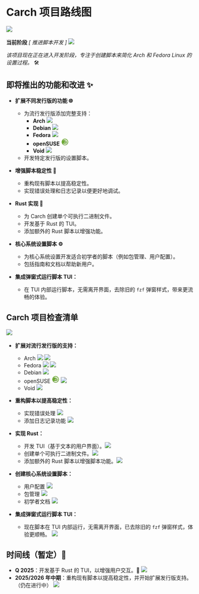 # Carch 项目路线图
<img src="https://img.icons8.com/?size=80&id=CBfO8TrnezXC&format=png" width="50" />

**当前阶段** *[ 推进脚本开发 ]* <img src="https://cdn-icons-png.flaticon.com/128/4315/4315445.png" width="20" /> 

*该项目现在正在进入开发阶段，专注于创建脚本来简化 Arch 和 Fedora Linux 的设置过程。* 🛠️

## 即将推出的功能和改进 ✨

- **扩展不同发行版的功能 🌐**
   - 为流行发行版添加完整支持：
     - **Arch** <img src="https://img.icons8.com/?size=48&id=uIXgLv5iSlLJ&format=png" width="20" />
     - **Debian** <img src="https://img.icons8.com/?size=48&id=17838&format=png" width="20" /> 
     - **Fedora** <img src="https://img.icons8.com/?size=48&id=ZbBhBW0N2q3D&format=png" width="20" />
     - **openSUSE** <img src="https://raw.githubusercontent.com/harilvfs/assets/refs/heads/main/suse/opensuse.png" width="20" /> 
     - **Void** <img src="https://upload.wikimedia.org/wikipedia/commons/thumb/0/02/Void_Linux_logo.svg/256px-Void_Linux_logo.svg.png" width="20" /> 
   - 开发特定发行版的设置脚本。

- **增强脚本稳定性 🔧**
   - 重构现有脚本以提高稳定性。
   - 实现错误处理和日志记录以便更好地调试。

- **Rust 实现 🦀**
  - 为 Carch 创建单个可执行二进制文件。
  - 开发基于 Rust 的 TUI。
  - 添加额外的 Rust 脚本以增强功能。

- **核心系统设置脚本 ⚙️**
   - 为核心系统设置开发适合初学者的脚本（例如包管理、用户配置）。
   - 包括指南和文档以帮助新用户。

- **集成弹窗式运行脚本 TUI：**  
  - 在 TUI 内部运行脚本，无需离开界面，去除旧的 `fzf` 弹窗样式，带来更流畅的体验。

## Carch 项目检查清单
<img src="https://cdn-icons-png.flaticon.com/128/8090/8090840.png" width="30" />

- **扩展对流行发行版的支持：**

  - Arch <img src="https://img.icons8.com/?size=48&id=uIXgLv5iSlLJ&format=png" width="20" /> <img src="https://cdn-icons-png.flaticon.com/128/190/190411.png" width="20" /> 
  - Fedora <img src="https://img.icons8.com/?size=48&id=ZbBhBW0N2q3D&format=png" width="20" /> <img src="https://cdn-icons-png.flaticon.com/128/190/190411.png" width="20" />
  - Debian <img src="https://cdn-icons-png.flaticon.com/128/190/190406.png" width="20" /> 
  - openSUSE <img src="https://raw.githubusercontent.com/harilvfs/assets/refs/heads/main/suse/opensuse.png" width="20" /> <img src="https://cdn-icons-png.flaticon.com/128/190/190411.png" width="20" />  
  - Void <img src="https://cdn-icons-png.flaticon.com/128/190/190406.png" width="20" />

- **重构脚本以提高稳定性：**

  - 实现错误处理 <img src="https://cdn-icons-png.flaticon.com/128/190/190411.png" width="20" /> 
  - 添加日志记录功能 <img src="https://cdn-icons-png.flaticon.com/128/190/190411.png" width="20" />

- **实现 Rust：**

  - 开发 TUI（基于文本的用户界面）。<img src="https://cdn-icons-png.flaticon.com/128/190/190411.png" width="20" /> 
  - 创建单个可执行二进制文件。<img src="https://cdn-icons-png.flaticon.com/128/190/190411.png" width="20" /> 
  - 添加额外的 Rust 脚本以增强脚本功能。<img src="https://cdn-icons-png.flaticon.com/128/190/190406.png" width="20" />

- **创建核心系统设置脚本：**
  
  - 用户配置 <img src="https://cdn-icons-png.flaticon.com/128/190/190411.png" width="20" />
  - 包管理 <img src="https://cdn-icons-png.flaticon.com/128/190/190411.png" width="20" />
  - 初学者文档 <img src="https://cdn-icons-png.flaticon.com/128/190/190411.png" width="20" />

- **集成弹窗式运行脚本 TUI：**  
  - 现在脚本在 TUI 内部运行，无需离开界面，已去除旧的 `fzf` 弹窗样式，体验更顺畅。 <img src="https://cdn-icons-png.flaticon.com/128/190/190411.png" width="20" />

## 时间线（暂定）📅

- **Q 2025**：开发基于 Rust 的 TUI，以增强用户交互。🦀 <img src="https://cdn-icons-png.flaticon.com/128/190/190411.png" width="20" />
- **2025/2026 年中期**：重构现有脚本以提高稳定性，并开始扩展发行版支持。（仍在进行中） <img src="https://cdn-icons-png.flaticon.com/128/190/190411.png" width="20" />
